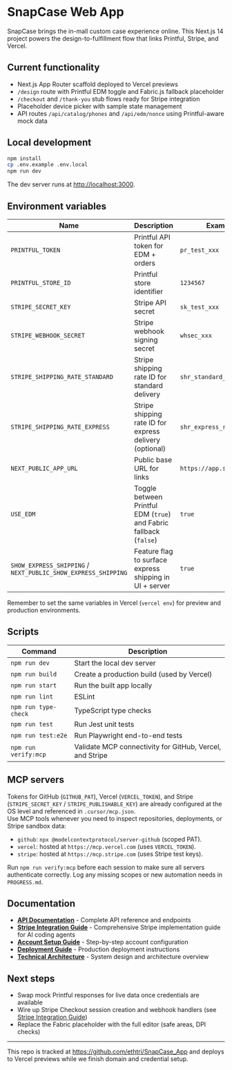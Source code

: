 # SnapCase Web App

SnapCase brings the in-mall custom case experience online. This Next.js 14 project powers the design-to-fulfillment flow that links Printful, Stripe, and Vercel.

## Current functionality
- Next.js App Router scaffold deployed to Vercel previews
- `/design` route with Printful EDM toggle and Fabric.js fallback placeholder
- `/checkout` and `/thank-you` stub flows ready for Stripe integration
- Placeholder device picker with sample state management
- API routes `/api/catalog/phones` and `/api/edm/nonce` using Printful-aware mock data

## Local development
```bash
npm install
cp .env.example .env.local
npm run dev
```

The dev server runs at <http://localhost:3000>.

## Environment variables

| Name | Description | Example |
| --- | --- | --- |
| `PRINTFUL_TOKEN` | Printful API token for EDM + orders | `pr_test_xxx` |
| `PRINTFUL_STORE_ID` | Printful store identifier | `1234567` |
| `STRIPE_SECRET_KEY` | Stripe API secret | `sk_test_xxx` |
| `STRIPE_WEBHOOK_SECRET` | Stripe webhook signing secret | `whsec_xxx` |
| `STRIPE_SHIPPING_RATE_STANDARD` | Stripe shipping rate ID for standard delivery | `shr_standard_rate_id` |
| `STRIPE_SHIPPING_RATE_EXPRESS` | Stripe shipping rate ID for express delivery (optional) | `shr_express_rate_id` |
| `NEXT_PUBLIC_APP_URL` | Public base URL for links | `https://app.snapcase.ai` |
| `USE_EDM` | Toggle between Printful EDM (`true`) and Fabric fallback (`false`) | `true` |
| `SHOW_EXPRESS_SHIPPING` / `NEXT_PUBLIC_SHOW_EXPRESS_SHIPPING` | Feature flag to surface express shipping in UI + server | `true` |

Remember to set the same variables in Vercel (`vercel env`) for preview and production environments.

## Scripts

| Command | Description |
| --- | --- |
| `npm run dev` | Start the local dev server |
| `npm run build` | Create a production build (used by Vercel) |
| `npm run start` | Run the built app locally |
| `npm run lint` | ESLint |
| `npm run type-check` | TypeScript type checks |
| `npm run test` | Run Jest unit tests |
| `npm run test:e2e` | Run Playwright end-to-end tests |
| `npm run verify:mcp` | Validate MCP connectivity for GitHub, Vercel, and Stripe |

## MCP servers

Tokens for GitHub (`GITHUB_PAT`), Vercel (`VERCEL_TOKEN`), and Stripe (`STRIPE_SECRET_KEY` / `STRIPE_PUBLISHABLE_KEY`) are already configured at the OS level and referenced in `.cursor/mcp.json`.  
Use MCP tools whenever you need to inspect repositories, deployments, or Stripe sandbox data:

- `github`: `npx @modelcontextprotocol/server-github` (scoped PAT).  
- `vercel`: hosted at `https://mcp.vercel.com` (uses `VERCEL_TOKEN`).  
- `stripe`: hosted at `https://mcp.stripe.com` (uses Stripe test keys).  

Run `npm run verify:mcp` before each session to make sure all servers authenticate correctly. Log any missing scopes or new automation needs in `PROGRESS.md`.

## Documentation

- **[API Documentation](Docs/API_DOCUMENTATION.md)** - Complete API reference and endpoints
- **[Stripe Integration Guide](Docs/StripeMarkdown.md)** - Comprehensive Stripe implementation guide for AI coding agents
- **[Account Setup Guide](Docs/ACCOUNT_SETUP_GUIDE.md)** - Step-by-step account configuration
- **[Deployment Guide](Docs/DEPLOYMENT_GUIDE.md)** - Production deployment instructions
- **[Technical Architecture](Docs/TECHNICAL_ARCHITECTURE.md)** - System design and architecture overview

## Next steps
- Swap mock Printful responses for live data once credentials are available
- Wire up Stripe Checkout session creation and webhook handlers (see [Stripe Integration Guide](Docs/StripeMarkdown.md))
- Replace the Fabric placeholder with the full editor (safe areas, DPI checks)

---

This repo is tracked at <https://github.com/ethtri/SnapCase_App> and deploys to Vercel previews while we finish domain and credential setup.

